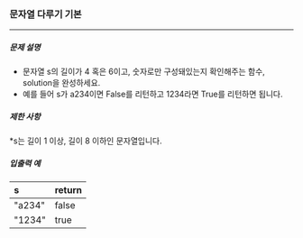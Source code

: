 ### 문자열 다루기 기본

***

##### 문제 설명

* 문자열 s의 길이가 4 혹은 6이고, 숫자로만 구성돼있는지 확인해주는 함수, solution을 완성하세요. 
* 예를 들어 s가 a234이면 False를 리턴하고 1234라면 True를 리턴하면 됩니다.

##### 제한 사항

*s는 길이 1 이상, 길이 8 이하인 문자열입니다.

##### 입출력 예

   s  |	return|
|:--  |:--
"a234"|	false|
"1234"|	true|
